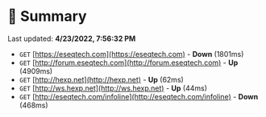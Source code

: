 # 📖 Summary
Last updated: **4/23/2022, 7:56:32 PM**

- `GET` [https://eseqtech.com](https://eseqtech.com) - **Down** (1801ms)
- `GET` [http://forum.eseqtech.com](http://forum.eseqtech.com) - **Up** (4909ms)
- `GET` [http://hexp.net](http://hexp.net) - **Up** (62ms)
- `GET` [http://ws.hexp.net](http://ws.hexp.net) - **Up** (44ms)
- `GET` [http://eseqtech.com/infoline](http://eseqtech.com/infoline) - **Down** (468ms)
